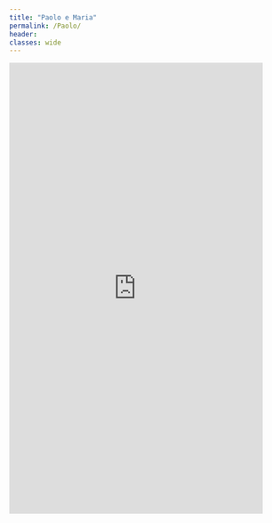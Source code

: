 ```yaml
---
title: "Paolo e Maria"
permalink: /Paolo/
header:
classes: wide
---
```


<iframe width="456" height="810" src="https://www.youtube.com/embed/Hsl2roiXZn4" title="Tito Livio fuoriesce dal suo antro: un approccio contemporaneo alla teoria del dabbing" frameborder="0" allow="accelerometer; autoplay; clipboard-write; encrypted-media; gyroscope; picture-in-picture; web-share" allowfullscreen></iframe>